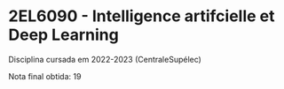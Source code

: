 # 2EL6090 - Intelligence artifcielle et Deep Learning
Disciplina cursada em 2022-2023 (CentraleSupélec)

Nota final obtida: 19
